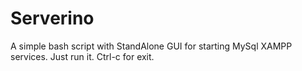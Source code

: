 # Serverino

A simple bash script with StandAlone GUI for starting MySql XAMPP services.
Just run it.
Ctrl-c for exit.
